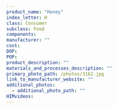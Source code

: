 ```yaml
---
product_name: "Honey"
index_letter: H
class: Consumer
subclass: Food
components:
manufacturer: ""
cost: 
DOP: 
POP: 
product_description: ""
materials_and_processes_description: ""
primary_photo_path: /photos/3162.jpg
link_to_manufacturer_website: ""
additional_photos:
  - additional_photo_path: ""
HIMvideos:
---
```

